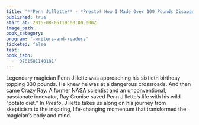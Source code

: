 ```yaml
---
title: '**Penn Jillette** - *Presto! How I Made Over 100 Pounds Disappear and Other Magical Tales*'
published: true
start_at: 2016-08-05T19:00:00.000Z
image_path:
book_category:
program: '-writers-and-readers'
ticketed: false
test:
book_isbn:
  - '9781501140181'
---
```



Legendary magician Penn Jillette was approaching his sixtieth birthday topping 330 pounds. He knew he was at a dangerous crossroads. And then came Crazy Ray. A former NASA scientist and an unconventional, passionate innovator, Ray Cronise saved Penn Jillette’s life with his wild “potato diet.” In *Presto*, Jillette takes us along on his journey from skepticism to the inspiring, life-changing momentum that transformed the magician’s body and mind.